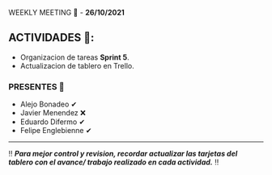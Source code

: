 WEEKLY MEETING 📅 - **26/10/2021**

## ACTIVIDADES 🚩:

- Organizacion de tareas **Sprint 5**.
- Actualizacion de tablero en Trello.

### PRESENTES 📢

- Alejo Bonadeo ✔
- Javier Menendez ❌
- Eduardo Difermo ✔
- Felipe Englebienne ✔

---

‼ **_Para mejor control y revision, recordar actualizar las tarjetas del tablero con el avance/ trabajo realizado en cada actividad._** ‼